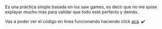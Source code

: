 Es una práctica simple basada en los saw games, es decir que no me quise explayar mucho más para validar que todo esté perfecto y demás.


Vas a poder ver el código en linea funcionando haciendo click <a href="http://clasetres.fedevcode.com/" target="_blank">acá</a>. ✔️
